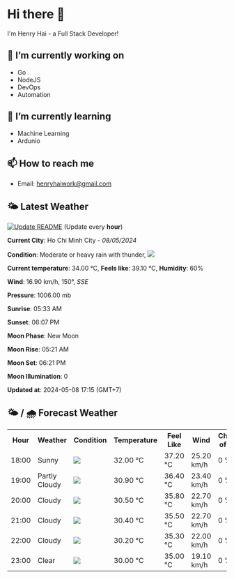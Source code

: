 # Hi there 👋

I'm Henry Hai - a Full Stack Developer!

## 🔭 I’m currently working on

- Go
- NodeJS
- DevOps
- Automation

## 🌱 I’m currently learning

- Machine Learning
- Ardunio

## 📫 How to reach me

- Email: <henryhaiwork@gmail.com>

## 🌤️ Latest Weather
[![Update README](https://github.com/henry0hai/henry0hai/actions/workflows/udpateReadme.yml/badge.svg)](https://github.com/henry0hai/henry0hai/actions/workflows/udpateReadme.yml)
(Update every **hour**)
<!-- CURRENT_WEATHER:START -->
**Current City**: Ho Chi Minh City - *08/05/2024*

**Condition**: Moderate or heavy rain with thunder, <img src="https://cdn.weatherapi.com/weather/64x64/day/389.png"/>

**Current temperature**: 34.00 °C, **Feels like**: 39.10 °C, **Humidity**: 60%

**Wind**: 16.90 km/h, 150°, *SSE*

**Pressure**: 1006.00 mb

**Sunrise**: 05:33 AM

**Sunset**: 06:07 PM

**Moon Phase**: New Moon

**Moon Rise**: 05:21 AM

**Moon Set**: 06:21 PM

**Moon Illumination**: 0

**Updated at**: 2024-05-08 17:15 (GMT+7)<!-- CURRENT_WEATHER:END -->

## 🌤️ / 🌧️ Forecast Weather
<!-- FORECAST_WEATHER:START -->
<table>
		<tr>
			<th>Hour</th>
			<th>Weather</th>
			<th>Condition</th>
			<th>Temperature</th>
			<th>Feel Like</th>
			<th>Wind</th>
			<th>Chance of Rain</th>
		</tr>
				<tr>
					<td>18:00</td>
					<td>Sunny</td>
					<td><img src='https://cdn.weatherapi.com/weather/64x64/day/113.png'/></td>
					<td>32.00 °C</td>
					<td>37.20 °C</td>
					<td>25.20 km/h</td>
					<td>0 %</td>
				</tr>
				<tr>
					<td>19:00</td>
					<td>Partly Cloudy </td>
					<td><img src='https://cdn.weatherapi.com/weather/64x64/night/116.png'/></td>
					<td>30.90 °C</td>
					<td>36.40 °C</td>
					<td>23.40 km/h</td>
					<td>0 %</td>
				</tr>
				<tr>
					<td>20:00</td>
					<td>Cloudy </td>
					<td><img src='https://cdn.weatherapi.com/weather/64x64/night/119.png'/></td>
					<td>30.50 °C</td>
					<td>35.80 °C</td>
					<td>22.70 km/h</td>
					<td>0 %</td>
				</tr>
				<tr>
					<td>21:00</td>
					<td>Cloudy </td>
					<td><img src='https://cdn.weatherapi.com/weather/64x64/night/119.png'/></td>
					<td>30.40 °C</td>
					<td>35.50 °C</td>
					<td>22.70 km/h</td>
					<td>0 %</td>
				</tr>
				<tr>
					<td>22:00</td>
					<td>Cloudy </td>
					<td><img src='https://cdn.weatherapi.com/weather/64x64/night/119.png'/></td>
					<td>30.20 °C</td>
					<td>35.30 °C</td>
					<td>22.00 km/h</td>
					<td>0 %</td>
				</tr>
				<tr>
					<td>23:00</td>
					<td>Clear </td>
					<td><img src='https://cdn.weatherapi.com/weather/64x64/night/113.png'/></td>
					<td>30.00 °C</td>
					<td>35.00 °C</td>
					<td>19.10 km/h</td>
					<td>0 %</td>
				</tr>
</table>
<!-- FORECAST_WEATHER:END -->
